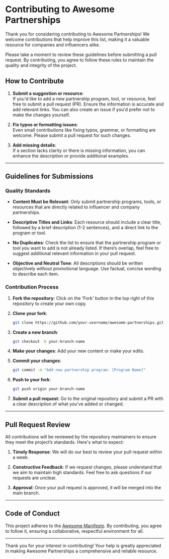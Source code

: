 # Contributing to Awesome Partnerships

Thank you for considering contributing to Awesome Partnerships! We welcome contributions that help improve this list, making it a valuable resource for companies and influencers alike.

Please take a moment to review these guidelines before submitting a pull request. By contributing, you agree to follow these rules to maintain the quality and integrity of the project.

## How to Contribute

1. **Submit a suggestion or resource**:  
   If you'd like to add a new partnership program, tool, or resource, feel free to submit a pull request (PR). Ensure the information is accurate and add relevant links. You can also create an issue if you'd prefer not to make the changes yourself.

2. **Fix typos or formatting issues**:  
   Even small contributions like fixing typos, grammar, or formatting are welcome. Please submit a pull request for such changes.

3. **Add missing details**:  
   If a section lacks clarity or there is missing information, you can enhance the description or provide additional examples.

---

## Guidelines for Submissions

### Quality Standards
- **Content Must be Relevant**: Only submit partnership programs, tools, or resources that are directly related to influencer and company partnerships.
  
- **Descriptive Titles and Links**: Each resource should include a clear title, followed by a brief description (1-2 sentences), and a direct link to the program or tool.

- **No Duplicates**: Check the list to ensure that the partnership program or tool you want to add is not already listed. If there’s overlap, feel free to suggest additional relevant information in your pull request.

- **Objective and Neutral Tone**: All descriptions should be written objectively without promotional language. Use factual, concise wording to describe each item.

### Contribution Process

1. **Fork the repository**: Click on the 'Fork' button in the top right of this repository to create your own copy.
  
2. **Clone your fork**:  
   ```bash
   git clone https://github.com/your-username/awesome-partnerships.git
   ```
  
3. **Create a new branch**:  
   ```bash
   git checkout -b your-branch-name
   ```
  
4. **Make your changes**: Add your new content or make your edits.

5. **Commit your changes**:  
   ```bash
   git commit -m "Add new partnership program: [Program Name]"
   ```

6. **Push to your fork**:  
   ```bash
   git push origin your-branch-name
   ```

7. **Submit a pull request**: Go to the original repository and submit a PR with a clear description of what you’ve added or changed.

---

## Pull Request Review

All contributions will be reviewed by the repository maintainers to ensure they meet the project’s standards. Here's what to expect:

1. **Timely Response**: We will do our best to review your pull request within a week.
  
2. **Constructive Feedback**: If we request changes, please understand that we aim to maintain high standards. Feel free to ask questions if our requests are unclear.

3. **Approval**: Once your pull request is approved, it will be merged into the main branch.

---

## Code of Conduct

This project adheres to the [Awesome Manifesto](https://github.com/sindresorhus/awesome/blob/main/awesome.md). By contributing, you agree to follow it, ensuring a collaborative, respectful environment for all.

---

Thank you for your interest in contributing! Your help is greatly appreciated in making Awesome Partnerships a comprehensive and reliable resource.
